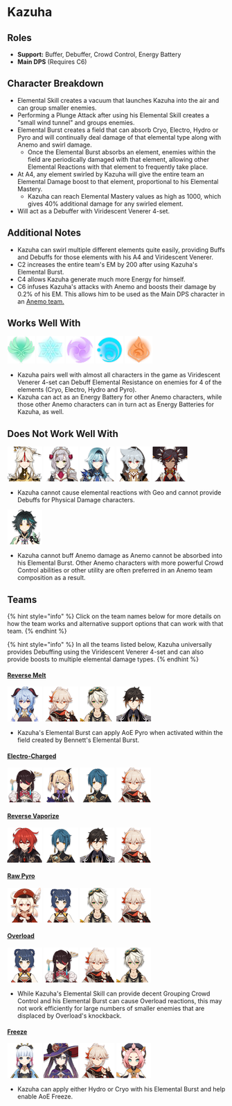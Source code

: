 # Kazuha

## Roles

* **Support:** Buffer, Debuffer, Crowd Control, Energy Battery
* **Main DPS** \(Requires C6\)

## Character Breakdown

* Elemental Skill creates a vacuum that launches Kazuha into the air and can group smaller enemies.
* Performing a Plunge Attack after using his Elemental Skill creates a "small wind tunnel" and groups enemies. 
* Elemental Burst creates a field that can absorb Cryo, Electro, Hydro or Pyro and will continually deal damage of that elemental type along with Anemo and swirl damage.  
  * Once the Elemental Burst absorbs an element, enemies within the field are periodically damaged with that element, allowing other Elemental Reactions with that element to frequently take place.
* At A4, any element swirled by Kazuha will give the entire team an Elemental Damage boost to that element, proportional to his Elemental Mastery.
  * Kazuha can reach Elemental Mastery values as high as 1000, which gives 40% additional damage for any swirled element.
* Will act as a Debuffer with Viridescent Venerer 4-set.

## **Additional Notes**

* Kazuha can swirl multiple different elements quite easily, providing Buffs and Debuffs for those elements with his A4 and Viridescent Venerer.
* C2 increases the entire team's EM by 200 after using Kazuha's Elemental Burst.
* C4 allows Kazuha generate much more Energy for himself.
* C6 infuses Kazuha's attacks with Anemo and boosts their damage by 0.2% of his EM. This allows him to be used as the Main DPS character in an [Anemo team.](../../teams/anemo.md)

## Works Well With

  ![](../../.gitbook/assets/element_anemo.webp) ![](../../.gitbook/assets/element_cryo.webp) ![](../../.gitbook/assets/element_electro.webp) ![](../../.gitbook/assets/element_hydro.webp) ![](../../.gitbook/assets/element_pyro.webp) 

* Kazuha pairs well with almost all characters in the game as Viridescent Venerer 4-set can Debuff Elemental Resistance on enemies for 4 of the elements \(Cryo, Electro, Hydro and Pyro\).
* Kazuha can act as an Energy Battery for other Anemo characters, while those other Anemo characters can in turn act as Energy Batteries for Kazuha, as well.

## Does Not Work Well With

 ![](../../.gitbook/assets/ui_avataricon_ningguang.png) ![](../../.gitbook/assets/ui_avataricon_noelle.png) ![](../../.gitbook/assets/ui_avataricon_eula.png) ![](../../.gitbook/assets/ui_avataricon_razor.png) ![](../../.gitbook/assets/ui_avataricon_xinyan.png) 

* Kazuha cannot cause elemental reactions with Geo and cannot provide Debuffs for Physical Damage characters.

![](../../.gitbook/assets/ui_avataricon_xiao.png) 

* Kazuha cannot buff Anemo damage as Anemo cannot be absorbed into his Elemental Burst. Other Anemo characters with more powerful Crowd Control abilities or other utility are often preferred in an Anemo team composition as a result.

## Teams

{% hint style="info" %}
Click on the team names below for more details on how the team works and alternative support options that can work with that team.
{% endhint %}

{% hint style="info" %}
In all the teams listed below, Kazuha universally provides Debuffing using the Viridescent Venerer 4-set and can also provide boosts to multiple elemental damage types.
{% endhint %}

#### [Reverse Melt](../../teams/reverse-melt.md)

![](../../.gitbook/assets/ui_avataricon_ganyu.png) ![](../../.gitbook/assets/ui_avataricon_kazuha.png) ![](../../.gitbook/assets/ui_avataricon_bennett.png) ![](../../.gitbook/assets/ui_avataricon_zhongli.png) 

* Kazuha's Elemental Burst can apply AoE Pyro when activated within the field created by Bennett's Elemental Burst.

#### [Electro-Charged](../../teams/electro-charged.md)

![](../../.gitbook/assets/ui_avataricon_beidou.png) ![](../../.gitbook/assets/ui_avataricon_fischl.png) ![](../../.gitbook/assets/ui_avataricon_xingqiu.png) ![](../../.gitbook/assets/ui_avataricon_kazuha.png) 

#### [Reverse Vaporize](../../teams/reverse-vaporize.md)

![](../../.gitbook/assets/ui_avataricon_diluc.png) ![](../../.gitbook/assets/ui_avataricon_xingqiu.png) ![](../../.gitbook/assets/ui_avataricon_zhongli.png) ![](../../.gitbook/assets/ui_avataricon_kazuha.png) 

#### [Raw Pyro](../../teams/pure-pyro.md)

![](../../.gitbook/assets/ui_avataricon_klee.png) ![](../../.gitbook/assets/ui_avataricon_xiangling.png) ![](../../.gitbook/assets/ui_avataricon_bennett.png) ![](../../.gitbook/assets/ui_avataricon_kazuha.png) 

#### [Overload](../../teams/overload.md)

![](../../.gitbook/assets/ui_avataricon_xiangling.png) ![](../../.gitbook/assets/ui_avataricon_beidou.png) ![](../../.gitbook/assets/ui_avataricon_kazuha.png) ![](../../.gitbook/assets/ui_avataricon_bennett.png) 

* While Kazuha's Elemental Skill can provide decent Grouping Crowd Control and his Elemental Burst can cause Overload reactions, this may not work efficiently for large numbers of smaller enemies that are displaced by Overload's knockback.

#### [Freeze](../../teams/freeze.md)

![](../../.gitbook/assets/ui_avataricon_ayaka.png) ![](../../.gitbook/assets/ui_avataricon_mona.png) ![](../../.gitbook/assets/ui_avataricon_kazuha.png) ![](../../.gitbook/assets/ui_avataricon_diona.png) 

* Kazuha can apply either Hydro or Cryo with his Elemental Burst and help enable AoE Freeze.

